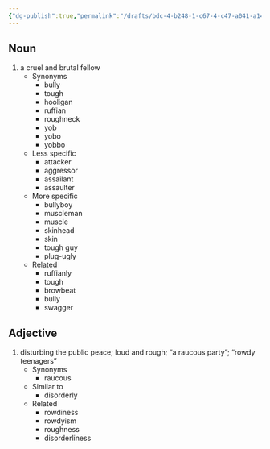 ```yaml
---
{"dg-publish":true,"permalink":"/drafts/bdc-4-b248-1-c67-4-c47-a041-a14-eb-9-b3-b988/","dgHomeLink":true,"dgPassFrontmatter":false}
---
```




## Noun

1. a cruel and brutal fellow
	- Synonyms
		- bully
		- tough
		- hooligan
		- ruffian
		- roughneck
		- yob
		- yobo
		- yobbo
	- Less specific
		- attacker
		- aggressor
		- assailant
		- assaulter
	- More specific
		- bullyboy
		- muscleman
		- muscle
		- skinhead
		- skin
		- tough guy
		- plug-ugly
	- Related
		- ruffianly
		- tough
		- browbeat
		- bully
		- swagger

## Adjective

1. disturbing the public peace; loud and rough; “a raucous party”; “rowdy teenagers”
	- Synonyms
		- raucous
	- Similar to
		- disorderly
	- Related
		- rowdiness
		- rowdyism
		- roughness
		- disorderliness

